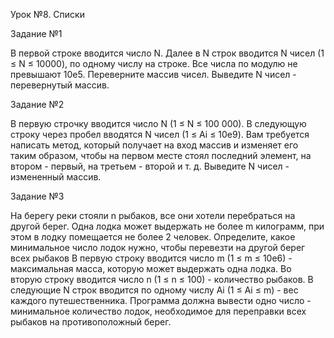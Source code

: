 Урок №8. Списки

Задание №1

В первой строке вводится число N. Далее в N строк вводится N чисел (1 ≤ N ≤ 10000), по одному числу на строке. Все числа по модулю не превышают 10e5. Переверните массив чисел. Выведите N чисел - перевернутый массив.

Задание №2

В первую строчку вводится число N (1 ≤ N ≤ 100 000). В следующую строку через пробел вводятся N чисел (1 ≤ Ai ≤ 10e9). Вам требуется написать метод, который получает на вход массив и изменяет его таким образом, чтобы на первом месте стоял последний элемент, на втором - первый, на третьем - второй и т. д. Выведите N чисел - измененный массив.

Задание №3

На берегу реки стояли n рыбаков, все они хотели перебраться на другой берег. Одна лодка может выдержать не более m килограмм, при этом в лодку помещается не более 2 человек. Определите, какое минимальное число лодок нужно, чтобы перевезти на другой берег всех рыбаков В первую строку вводится число m (1 ≤ m ≤ 10e6) - максимальная масса, которую может выдержать одна лодка. Во вторую строку вводится число n (1 ≤ n ≤ 100) - количество рыбаков. В следующие N строк вводится по одному числу Ai (1 ≤ Ai ≤ m) - вес каждого путешественника. Программа должна вывести одно число - минимальное количество лодок, необходимое для переправки всех рыбаков на противоположный берег.
